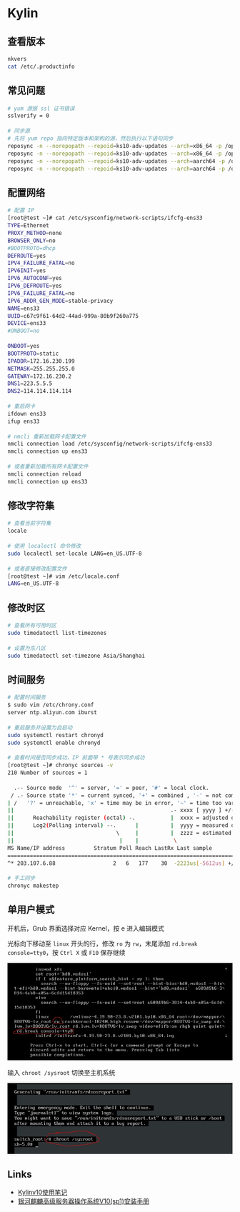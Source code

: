 # Kylin

## 查看版本

```sh
nkvers
cat /etc/.productinfo
```

## 常见问题

```sh
# yum 源报 ssl 证书错误
sslverify = 0

# 同步源
# 先将 yum repo 指向特定版本和架构的源，然后执行以下语句同步
reposync -n --norepopath --repoid=ks10-adv-updates --arch=x86_64 -p /opt/mirror/os/kylin/v10sp2/updates/x86_64
reposync -n --norepopath --repoid=ks10-adv-updates --arch=x86_64 -p /opt/mirror/os/kylin/v10sp1/updates/x86_64
reposync -n --norepopath --repoid=ks10-adv-updates --arch=aarch64 -p /opt/mirror/os/kylin/v10sp2/updates/aarch64
reposync -n --norepopath --repoid=ks10-adv-updates --arch=aarch64 -p /opt/mirror/os/kylin/v10sp1/updates/aarch64
```

## 配置网络

```sh
# 配置 IP
[root@test ~]# cat /etc/sysconfig/network-scripts/ifcfg-ens33
TYPE=Ethernet
PROXY_METHOD=none
BROWSER_ONLY=no
#BOOTPROTO=dhcp
DEFROUTE=yes
IPV4_FAILURE_FATAL=no
IPV6INIT=yes
IPV6_AUTOCONF=yes
IPV6_DEFROUTE=yes
IPV6_FAILURE_FATAL=no
IPV6_ADDR_GEN_MODE=stable-privacy
NAME=ens33
UUID=c67c9f61-64d2-44ad-999a-80b9f260a775
DEVICE=ens33
#ONBOOT=no

ONBOOT=yes
BOOTPROTO=static
IPADDR=172.16.230.199
NETMASK=255.255.255.0
GATEWAY=172.16.230.2
DNS1=223.5.5.5
DNS2=114.114.114.114

# 重启网卡
ifdown ens33
ifup ens33

# nmcli 重新加载网卡配置文件
nmcli connection load /etc/sysconfig/network-scripts/ifcfg-ens33
nmcli connection up ens33

# 或者重新加载所有网卡配置文件
nmcli connection reload
nmcli connection up ens33
```

## 修改字符集

```sh
# 查看当前字符集
locale

# 使用 localectl 命令修改
sudo localectl set-locale LANG=en_US.UTF-8

# 或者直接修改配置文件
[root@test ~]# vim /etc/locale.conf
LANG=en_US.UTF-8
```

## 修改时区

```sh
# 查看所有可用时区
sudo timedatectl list-timezones

# 设置为东八区
sudo timedatectl set-timezone Asia/Shanghai
```

## 时间服务

```sh
# 配置时间服务
$ sudo vim /etc/chrony.conf
server ntp.aliyun.com iburst

# 重启服务并设置为自启动
sudo systemctl restart chronyd
sudo systemctl enable chronyd

# 查看时间是否同步成功，IP 前面带 * 号表示同步成功
[root@test ~]# chronyc sources -v
210 Number of sources = 1

  .-- Source mode  '^' = server, '=' = peer, '#' = local clock.
 / .- Source state '*' = current synced, '+' = combined , '-' = not combined,
| /   '?' = unreachable, 'x' = time may be in error, '~' = time too variable.
||                                                 .- xxxx [ yyyy ] +/- zzzz
||      Reachability register (octal) -.           |  xxxx = adjusted offset,
||      Log2(Polling interval) --.      |          |  yyyy = measured offset,
||                                \     |          |  zzzz = estimated error.
||                                 |    |           \
MS Name/IP address         Stratum Poll Reach LastRx Last sample               
===============================================================================
^* 203.107.6.88                  2   6   177    30  -2223us[-5612us] +/-   34ms

# 手工同步
chronyc makestep
```

## 单用户模式

开机后，Grub 界面选择对应 Kernel，按 e 进入编辑模式

光标向下移动至 `linux` 开头的行，修改 `ro` 为 `rw`，末尾添加 `rd.break console=tty0`，按 `Ctrl X` 或 `F10` 保存继续

![](img/single-user-mode.jpg)

输入 `chroot /sysroot` 切换至主机系统

![](img/chroot-sysroot.jpg)

## Links

- [Kylinv10使用笔记](https://www.cnblogs.com/Leonardo-li/category/2250745.html)
- [银河麒麟高级服务器操作系统V10(sp1)安装手册](https://www.kancloud.cn/desktop/lv200/2659715)
